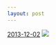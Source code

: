 ```yaml
---
layout: post
---
```


<p>
  <time><a href="/236">2013-12-02</a></time>
  <a href="/236"><img src="{{ site.assets_url }}/236-640.jpg" srcset="{{ site.assets_url }}/236-1280.jpg 1280w, {{ site.assets_url }}/236-960.jpg 960w, {{ site.assets_url }}/236-640.jpg 640w, {{ site.assets_url }}/236-320.jpg 320w" sizes="(min-width: 700px) 50vw, calc(100vw - 2rem)" /></a>
</p>
